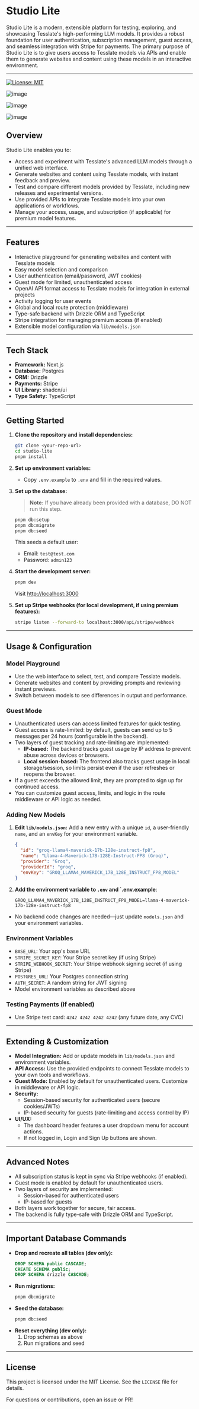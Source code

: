 # Studio Lite

Studio Lite is a modern, extensible platform for testing, exploring, and showcasing Tesslate's high-performing LLM models. It provides a robust foundation for user authentication, subscription management, guest access, and seamless integration with Stripe for payments. The primary purpose of Studio Lite is to give users access to Tesslate models via APIs and enable them to generate websites and content using these models in an interactive environment.

---

[![License: MIT](https://img.shields.io/badge/License-MIT-yellow.svg)](https://opensource.org/licenses/MIT)

![image](https://github.com/user-attachments/assets/0ac43e7a-bddc-49b1-a946-31c85bfdc882)

![image](https://github.com/user-attachments/assets/367e89f5-31a0-4e10-8c83-f2b43a3a172a)

![image](https://github.com/user-attachments/assets/6f7e1c37-f926-42fc-817e-d27d33316f3e)

## Overview

Studio Lite enables you to:
- Access and experiment with Tesslate's advanced LLM models through a unified web interface.
- Generate websites and content using Tesslate models, with instant feedback and preview.
- Test and compare different models provided by Tesslate, including new releases and experimental versions.
- Use provided APIs to integrate Tesslate models into your own applications or workflows.
- Manage your access, usage, and subscription (if applicable) for premium model features.

---

## Features

- Interactive playground for generating websites and content with Tesslate models
- Easy model selection and comparison
- User authentication (email/password, JWT cookies)
- Guest mode for limited, unauthenticated access
- OpenAI API format access to Tesslate models for integration in external projects
- Activity logging for user events
- Global and local route protection (middleware)
- Type-safe backend with Drizzle ORM and TypeScript
- Stripe integration for managing premium access (if enabled)
- Extensible model configuration via `lib/models.json`

---

## Tech Stack

- **Framework:** Next.js
- **Database:** Postgres
- **ORM:** Drizzle
- **Payments:** Stripe
- **UI Library:** shadcn/ui
- **Type Safety:** TypeScript

---

## Getting Started

1. **Clone the repository and install dependencies:**
   ```sh
   git clone <your-repo-url>
   cd studio-lite
   pnpm install
   ```

2. **Set up environment variables:**
   - Copy `.env.example` to `.env` and fill in the required values.

3. **Set up the database:**
   > **Note:** If you have already been provided with a database, DO NOT run this step.
   ```sh
   pnpm db:setup
   pnpm db:migrate
   pnpm db:seed
   ```
   This seeds a default user:
   - Email: `test@test.com`
   - Password: `admin123`

4. **Start the development server:**
   ```sh
   pnpm dev
   ```
   Visit [http://localhost:3000](http://localhost:3000)

5. **Set up Stripe webhooks (for local development, if using premium features):**
   ```sh
   stripe listen --forward-to localhost:3000/api/stripe/webhook
   ```

---

## Usage & Configuration

### Model Playground
- Use the web interface to select, test, and compare Tesslate models.
- Generate websites and content by providing prompts and reviewing instant previews.
- Switch between models to see differences in output and performance.

### Guest Mode
- Unauthenticated users can access limited features for quick testing.
- Guest access is rate-limited: by default, guests can send up to 5 messages per 24 hours (configurable in the backend).
- Two layers of guest tracking and rate-limiting are implemented:
  - **IP-based:** The backend tracks guest usage by IP address to prevent abuse across devices or browsers.
  - **Local session-based:** The frontend also tracks guest usage in local storage/session, so limits persist even if the user refreshes or reopens the browser.
- If a guest exceeds the allowed limit, they are prompted to sign up for continued access.
- You can customize guest access, limits, and logic in the route middleware or API logic as needed.

### Adding New Models
1. **Edit `lib/models.json`:**
   Add a new entry with a unique `id`, a user-friendly `name`, and an `envKey` for your environment variable.
   ```json
   {
     "id": "groq-llama4-maverick-17b-128e-instruct-fp8",
     "name": "Llama-4-Maverick-17B-128E-Instruct-FP8 (Groq)",
     "provider": "Groq",
     "providerId": "groq",
     "envKey": "GROQ_LLAMA4_MAVERICK_17B_128E_INSTRUCT_FP8_MODEL"
   }
   ```
2. **Add the environment variable to `.env` and `.env.example**:
   ```env
   GROQ_LLAMA4_MAVERICK_17B_128E_INSTRUCT_FP8_MODEL=llama-4-maverick-17b-128e-instruct-fp8
   ```
- No backend code changes are needed—just update `models.json` and your environment variables.

### Environment Variables
- `BASE_URL`: Your app's base URL
- `STRIPE_SECRET_KEY`: Your Stripe secret key (if using Stripe)
- `STRIPE_WEBHOOK_SECRET`: Your Stripe webhook signing secret (if using Stripe)
- `POSTGRES_URL`: Your Postgres connection string
- `AUTH_SECRET`: A random string for JWT signing
- Model environment variables as described above

### Testing Payments (if enabled)
- Use Stripe test card: `4242 4242 4242 4242` (any future date, any CVC)

---

## Extending & Customization

- **Model Integration:** Add or update models in `lib/models.json` and environment variables.
- **API Access:** Use the provided endpoints to connect Tesslate models to your own tools and workflows.
- **Guest Mode:** Enabled by default for unauthenticated users. Customize in middleware or API logic.
- **Security:**
  - Session-based security for authenticated users (secure cookies/JWTs)
  - IP-based security for guests (rate-limiting and access control by IP)
- **UI/UX:**
  - The dashboard header features a user dropdown menu for account actions.
  - If not logged in, Login and Sign Up buttons are shown.

---

## Advanced Notes

- All subscription status is kept in sync via Stripe webhooks (if enabled).
- Guest mode is enabled by default for unauthenticated users.
- Two layers of security are implemented:
  - Session-based for authenticated users
  - IP-based for guests
- Both layers work together for secure, fair access.
- The backend is fully type-safe with Drizzle ORM and TypeScript.

---

## Important Database Commands

- **Drop and recreate all tables (dev only):**
  ```sql
  DROP SCHEMA public CASCADE;
  CREATE SCHEMA public;
  DROP SCHEMA drizzle CASCADE;
  ```
- **Run migrations:**
  ```sh
  pnpm db:migrate
  ```
- **Seed the database:**
  ```sh
  pnpm db:seed
  ```
- **Reset everything (dev only):**
  1. Drop schemas as above
  2. Run migrations and seed

---

## License

This project is licensed under the MIT License. See the `LICENSE` file for details.

For questions or contributions, open an issue or PR!
